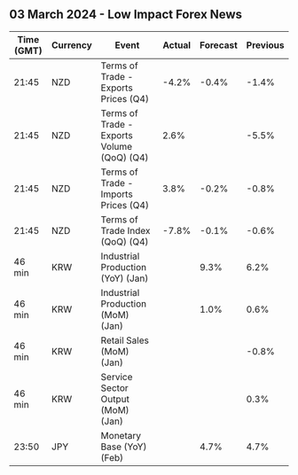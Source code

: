 ## 03 March 2024 - Low Impact Forex News

| Time (GMT) | Currency | Event | Actual | Forecast | Previous |
|------|----------|-------|--------|----------|----------|
| 21:45 | NZD | Terms of Trade - Exports Prices (Q4) | -4.2% | -0.4% | -1.4% |
| 21:45 | NZD | Terms of Trade - Exports Volume (QoQ) (Q4) | 2.6% |  | -5.5% |
| 21:45 | NZD | Terms of Trade - Imports Prices (Q4) | 3.8% | -0.2% | -0.8% |
| 21:45 | NZD | Terms of Trade Index (QoQ) (Q4) | -7.8% | -0.1% | -0.6% |
| 46 min | KRW | Industrial Production (YoY) (Jan) |  | 9.3% | 6.2% |
| 46 min | KRW | Industrial Production (MoM) (Jan) |  | 1.0% | 0.6% |
| 46 min | KRW | Retail Sales (MoM) (Jan) |  |  | -0.8% |
| 46 min | KRW | Service Sector Output (MoM) (Jan) |  |  | 0.3% |
| 23:50 | JPY | Monetary Base (YoY) (Feb) |  | 4.7% | 4.7% |
